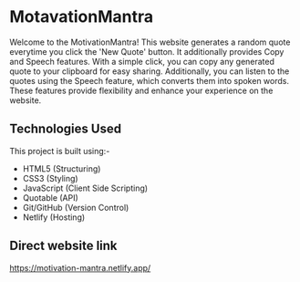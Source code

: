 # MotavationMantra
Welcome to the MotivationMantra! This website generates a random quote everytime you click the 'New Quote' button. It additionally provides Copy and Speech features. With a simple click, you can copy any generated quote to your clipboard for easy sharing. Additionally, you can listen to the quotes using the Speech feature, which converts them into spoken words. These features provide flexibility and enhance your experience on the website.

## Technologies Used
This project is built using:-  
 - HTML5 (Structuring)  
 - CSS3 (Styling)  
 - JavaScript (Client Side Scripting)  
 - Quotable (API)  
 - Git/GitHub (Version Control)  
 - Netlify (Hosting)  
 
 ## Direct website link
  https://motivation-mantra.netlify.app/
